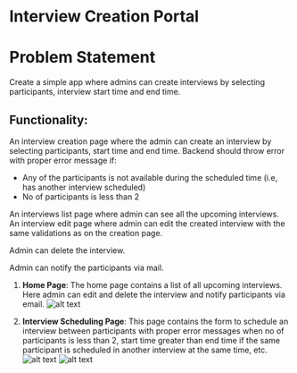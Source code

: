 # Interview Creation Portal

# Problem Statement
Create a simple app where admins can create interviews by selecting participants, interview start time and end time.

## Functionality:
An interview creation page where the admin can create an interview by selecting participants, start time and end time. Backend should throw error with proper error message if: 
* Any of the participants is not available during the scheduled time (i.e, has another interview scheduled)
* No of participants is less than 2

An interviews list page where admin can see all the upcoming interviews.
An interview edit page where admin can edit the created interview with the same validations as on the creation page.

Admin can delete the interview.

Admin can notify the participants via mail.





1. **Home Page**: The home page contains a list of all upcoming interviews. Here admin can edit and delete the interview and notify participants via email.
![alt text](https://www.linkpicture.com/q/Screenshot-1378.png "Home Page")

2. **Interview Scheduling Page**: This page contains the form to schedule an interview between participants with proper error messages when no of participants is less than 2, start time greater than end time if the same participant is scheduled in another interview at the same time, etc.
![alt text](https://www.linkpicture.com/q/Screenshot-1379.png "Schedule an Interview")
![alt text](https://www.linkpicture.com/q/Screenshot-1380.png "Schedule an Interview")

